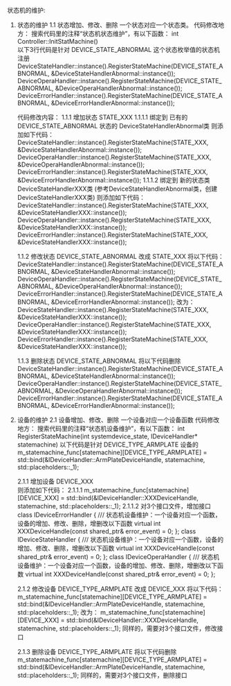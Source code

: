 状态机的维护:
1. 状态的维护
  1.1 状态增加、修改、删除
    一个状态对应一个状态类。
    代码修改地方：
    搜索代码里的注释“状态机状态维护”，有以下函数：
    int Controller::InitStatMachine()   
    以下3行代码是针对 DEVICE_STATE_ABNORMAL 这个状态枚举值的状态机注册
   	DeviceStateHandler::instance().RegisterStateMachine(DEVICE_STATE_ABNORMAL,   &DeviceStateHandlerAbnormal::instance());
	DeviceOperaHandler::instance().RegisterStateMachine(DEVICE_STATE_ABNORMAL,   &DeviceOperaHandlerAbnormal::instance());	
	DeviceErrorHandler::instance().RegisterStateMachine(DEVICE_STATE_ABNORMAL,   &DeviceErrorHandlerAbnormal::instance());
	
	代码修改内容：	
	1.1.1 增加状态 STATE_XXX
	1.1.1.1 绑定到 已有的 DEVICE_STATE_ABNORMAL 状态的 DeviceStateHandlerAbnormal类
	        则添加如下代码：
	        DeviceStateHandler::instance().RegisterStateMachine(STATE_XXX,   &DeviceStateHandlerAbnormal::instance());
	        DeviceOperaHandler::instance().RegisterStateMachine(STATE_XXX,   &DeviceOperaHandlerAbnormal::instance());	
	        DeviceErrorHandler::instance().RegisterStateMachine(STATE_XXX,   &DeviceErrorHandlerAbnormal::instance());
	1.1.1.2 绑定到 新的状态类 DeviceStateHandlerXXX类 (参考DeviceStateHandlerAbnormal类，创建DeviceStateHandlerXXX类)
	        则添加如下代码：
	        DeviceStateHandler::instance().RegisterStateMachine(STATE_XXX,   &DeviceStateHandlerXXX::instance());
	        DeviceOperaHandler::instance().RegisterStateMachine(STATE_XXX,   &DeviceStateHandlerXXX::instance());	
	        DeviceErrorHandler::instance().RegisterStateMachine(STATE_XXX,   &DeviceStateHandlerXXX::instance());
			
	1.1.2 修改状态 DEVICE_STATE_ABNORMAL 改成 STATE_XXX
	      将以下代码：
		  DeviceStateHandler::instance().RegisterStateMachine(DEVICE_STATE_ABNORMAL,   &DeviceStateHandlerAbnormal::instance());
	      DeviceOperaHandler::instance().RegisterStateMachine(DEVICE_STATE_ABNORMAL,   &DeviceOperaHandlerAbnormal::instance());	
	      DeviceErrorHandler::instance().RegisterStateMachine(DEVICE_STATE_ABNORMAL,   &DeviceErrorHandlerAbnormal::instance());
	      改为：
		  DeviceStateHandler::instance().RegisterStateMachine(STATE_XXX,   &DeviceStateHandlerXXX::instance());
	      DeviceOperaHandler::instance().RegisterStateMachine(STATE_XXX,   &DeviceStateHandlerXXX::instance());	
	      DeviceErrorHandler::instance().RegisterStateMachine(STATE_XXX,   &DeviceStateHandlerXXX::instance());
		  
	1.1.3 删除状态 DEVICE_STATE_ABNORMAL 
	      将以下代码删除
		  DeviceStateHandler::instance().RegisterStateMachine(DEVICE_STATE_ABNORMAL,   &DeviceStateHandlerAbnormal::instance());
	      DeviceOperaHandler::instance().RegisterStateMachine(DEVICE_STATE_ABNORMAL,   &DeviceOperaHandlerAbnormal::instance());	
	      DeviceErrorHandler::instance().RegisterStateMachine(DEVICE_STATE_ABNORMAL,   &DeviceErrorHandlerAbnormal::instance());
	

	  
2. 设备的维护
  2.1 设备增加、修改、删除
      一个设备对应一个设备函数
      代码修改地方：
      搜索代码里的注释“状态机设备维护”，有以下函数：
	  int RegisterStateMachine(int systemdevice_state, IDeviceHandler* statemachine)
	  以下代码是针对 DEVICE_TYPE_ARMPLATE 设备的
	  m_statemachine_func[statemachine][DEVICE_TYPE_ARMPLATE]   = std::bind(&IDeviceHandler::ArmPlateDeviceHandle,   statemachine, std::placeholders::_1);
		
  	2.1.1 增加设备 DEVICE_XXX	       
	      则添加如下代码：
		  2.1.1.1 m_statemachine_func[statemachine][DEVICE_XXX]   = std::bind(&IDeviceHandler::XXXDeviceHandle,   statemachine, std::placeholders::_1);
		  2.1.1.2 对3个接口文件，增加接口
		  class IDeviceErrorHandler
		  {
		  /// 状态机设备维护：一个设备对应一个函数，设备的增加、修改、删除，增删改以下函数
		  virtual int XXXDeviceHandle(const shared_ptr<DeviceErrorEvent>& error_event) = 0;	
		  };
		  class IDeviceStateHandler
		  {
		  /// 状态机设备维护：一个设备对应一个函数，设备的增加、修改、删除，增删改以下函数
		  virtual int XXXDeviceHandle(const shared_ptr<DeviceStateEvent>& error_event) = 0;	
		  };
		  class IDeviceOperaHandler
		  {
		  /// 状态机设备维护：一个设备对应一个函数，设备的增加、修改、删除，增删改以下函数
		  virtual int XXXDeviceHandle(const shared_ptr<DeviceOperaEvent>& error_event) = 0;	
		  };
		  
			
	2.1.2 修改设备 DEVICE_TYPE_ARMPLATE 改成 DEVICE_XXX
	      将以下代码：
		  m_statemachine_func[statemachine][DEVICE_TYPE_ARMPLATE]   = std::bind(&IDeviceHandler::ArmPlateDeviceHandle,   statemachine, std::placeholders::_1);
	      改为：
		  m_statemachine_func[statemachine][DEVICE_XXX]   = std::bind(&IDeviceHandler::XXXDeviceHandle,   statemachine, std::placeholders::_1);
		  同样的，需要对3个接口文件，修改接口
		  
	2.1.3 删除设备 DEVICE_TYPE_ARMPLATE
	      将以下代码删除
		  m_statemachine_func[statemachine][DEVICE_TYPE_ARMPLATE]   = std::bind(&IDeviceHandler::ArmPlateDeviceHandle,   statemachine, std::placeholders::_1);
		  同样的，需要对3个接口文件，删除接口
